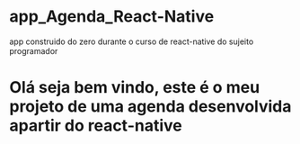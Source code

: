 # app_Agenda_React-Native
app construido do zero durante o curso de react-native do sujeito programador

<h1>Olá seja bem vindo, este é o meu projeto de uma agenda desenvolvida apartir do react-native</h1>
